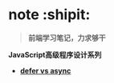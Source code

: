 # note :shipit:

> **前端学习笔记，力求够干** 

**JavaScript高级程序设计系列**

* **[defer vs async](https://github.com/Quickeryi/note/issues/1)**